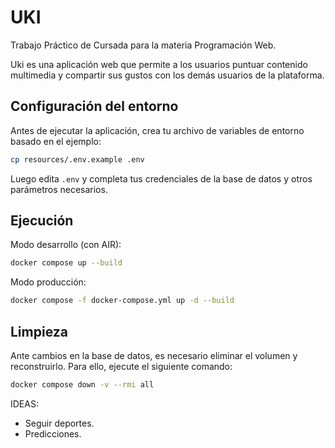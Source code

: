 # UKI

Trabajo Práctico de Cursada para la materia Programación Web.

Uki es una aplicación web que permite a los usuarios puntuar contenido multimedia y compartir sus gustos con los demás usuarios de la plataforma.

## Configuración del entorno

Antes de ejecutar la aplicación, crea tu archivo de variables de entorno basado en el ejemplo:

```bash
cp resources/.env.example .env
```

Luego edita `.env` y completa tus credenciales de la base de datos y otros parámetros necesarios.

## Ejecución

Modo desarrollo (con AIR):

```bash
docker compose up --build
```

Modo producción:

```bash
docker compose -f docker-compose.yml up -d --build
```

## Limpieza

Ante cambios en la base de datos, es necesario eliminar el volumen y reconstruirlo. Para ello, ejecute el siguiente comando:

```sh
docker compose down -v --rmi all
```

IDEAS:

- Seguir deportes.
- Predicciones.
